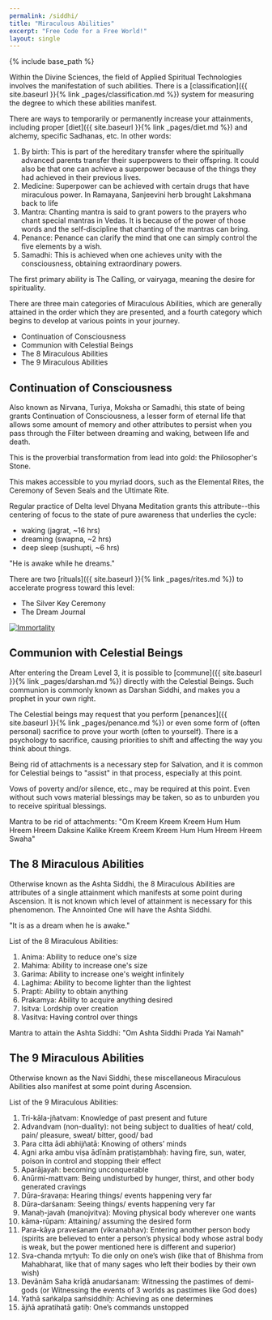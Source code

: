 ```yaml
---
permalink: /siddhi/
title: "Miraculous Abilities"
excerpt: "Free Code for a Free World!"
layout: single
---
```


{% include base_path %}

Within the Divine Sciences, the field of Applied Spiritual Technologies involves the manifestation of such abilities.
There is a [classification]({{ site.baseurl }}{% link _pages/classification.md %}) system for
measuring the degree to which these abilities manifest.

There are ways to temporarily or permanently increase your attainments,
including proper [diet]({{ site.baseurl }}{% link _pages/diet.md %})
and alchemy, specific Sadhanas, etc.
In other words:
1. By birth:
   This is part of the hereditary transfer where the spiritually advanced parents transfer their superpowers to their offspring.
   It could also be that one can achieve a superpower because of the things they had achieved in their previous lives.
2. Medicine:
   Superpower can be achieved with certain drugs that have miraculous power.
   In Ramayana, Sanjeevini herb brought Lakshmana back to life
3. Mantra:
   Chanting mantra is said to grant powers to the prayers who chant special mantras in Vedas.
   It is because of the power of those words and the self-discipline that chanting of the mantras can bring.
4. Penance:
   Penance can clarify the mind that one can simply control the five elements by a wish.
5. Samadhi:
   This is achieved when one achieves unity with the consciousness, obtaining extraordinary powers.

The first primary ability is The Calling, or vairyaga,
meaning the desire for spirituality.

There are three main categories of Miraculous Abilities,
which are generally attained in the order which they are presented,
and a fourth category which begins to develop at various points in your journey.
- Continuation of Consciousness
- Communion with Celestial Beings
- The 8 Miraculous Abilities
- The 9 Miraculous Abilities

## Continuation of Consciousness
Also known as Nirvana, Turiya, Moksha or Samadhi,
this state of being grants Continuation of Consciousness,
a lesser form of eternal life that allows some amount of memory and other attributes
to persist when you pass through the Filter between dreaming and waking, between life and death.

This is the proverbial transformation from lead into gold:
the Philosopher's Stone.

This makes accessible to you myriad doors,
such as the Elemental Rites, the Ceremony of Seven Seals
and the Ultimate Rite.

Regular practice of Delta level Dhyana Meditation grants this attribute--this
centering of focus to the state of pure awareness that underlies the cycle:
- waking     (jagrat,   ~16 hrs)
- dreaming   (swapna,    ~2 hrs)
- deep sleep (sushupti,  ~6 hrs)

"He is awake while he dreams."

There are two [rituals]({{ site.baseurl }}{% link _pages/rites.md %})
to accelerate progress toward this level:
- The Silver Key Ceremony
- The Dream Journal

[![Immortality](https://img.youtube.com/vi/qleHXbefqjg/0.jpg)](https://www.youtube.com/watch?v=qleHXbefqjg&list=PLpk_thN6ll3vPT1r_AQG9WF9tZixvnIKC&index=3)

## Communion with Celestial Beings
After entering the Dream Level 3,
it is possible to [commune]({{ site.baseurl }}{% link _pages/darshan.md %}) directly with the Celestial Beings.
Such communion is commonly known as Darshan Siddhi,
and makes you a prophet in your own right.

The Celestial beings may request that you perform [penances]({{ site.baseurl }}{% link _pages/penance.md %})
or even some form of (often personal) sacrifice
to prove your worth (often to yourself).
There is a psychology to sacrifice,
causing priorities to shift
and affecting the way you think about things.

Being rid of attachments is a necessary step for Salvation,
and it is common for Celestial beings to "assist" in that process,
especially at this point.

Vows of poverty and/or silence, etc., may be required at this point.
Even without such vows material blessings may be taken,
so as to unburden you to receive spiritual blessings.

Mantra to be rid of attachments:
"Om Kreem Kreem Kreem Hum Hum Hreem Hreem Daksine Kalike
    Kreem Kreem Kreem Hum Hum Hreem Hreem Swaha"

## The 8 Miraculous Abilities
Otherwise known as the Ashta Siddhi,
the 8 Miraculous Abilities are attributes of a single attainment
which manifests at some point during Ascension.
It is not known which level of attainment is necessary for this phenomenon.
The Annointed One will have the Ashta Siddhi.

"It is as a dream when he is awake."

List of the 8 Miraculous Abilities:
1. Anima:    Ability to reduce one's size
2. Mahima:   Ability to increase one's size
3. Garima:   Ability to increase one's weight infinitely
4. Laghima:  Ability to become lighter than the lightest
5. Prapti:   Ability to obtain anything
6. Prakamya: Ability to acquire anything desired
7. Isitva:   Lordship over creation
8. Vasitva:  Having control over things

Mantra to attain the Ashta Siddhi:
"Om Ashta Siddhi Prada Yai Namah"

## The 9 Miraculous Abilities
Otherwise known as the Navi Siddhi,
these miscellaneous Miraculous Abilities also manifest
at some point during Ascension.

List of the 9 Miraculous Abilities:
 1. Tri-kāla-jñatvam:
    Knowledge of past present and future
 2. Advandvam (non-duality):
    not being subject to dualities of heat/ cold, pain/ pleasure, sweat/ bitter, good/ bad
 3. Para citta ādi abhijñatā:
    Knowing of others’ minds
 4. Agni arka ambu viṣa ādīnām pratiṣṭambhaḥ:
    having fire, sun, water, poison in control and stopping their effect
 5. Aparājayah:
    becoming unconquerable
 6. Anūrmi-mattvam:
    Being undisturbed by hunger, thirst, and other body generated cravings
 7. Dūra-śravaṇa:
    Hearing things/ events happening very far
 8. Dūra-darśanam:
    Seeing  things/ events happening very far
 9. Manaḥ-javah (manojvitva):
    Moving physical body wherever one wants
10. kāma-rūpam:
    Attaining/ assuming the desired form
11. Para-kāya praveśanam (vikranabhav):
    Entering another person body (spirits are believed to enter a person’s physical body whose astral body is weak, but the power mentioned here is different and superior)
12. Sva-chanda mṛtyuh:
    To die only on one’s wish (like that of Bhishma from Mahabharat, like that of many sages who left their bodies by their own wish)
13. Devānām Saha krīḍā anudarśanam:
    Witnessing the pastimes of demi-gods (or Witnessing the events of 3 worlds as pastimes like God does)
14. Yathā sańkalpa saḿsiddhiḥ:
    Achieving as one determines
15. ājñā apratihatā gatiḥ:
    One’s commands unstopped

